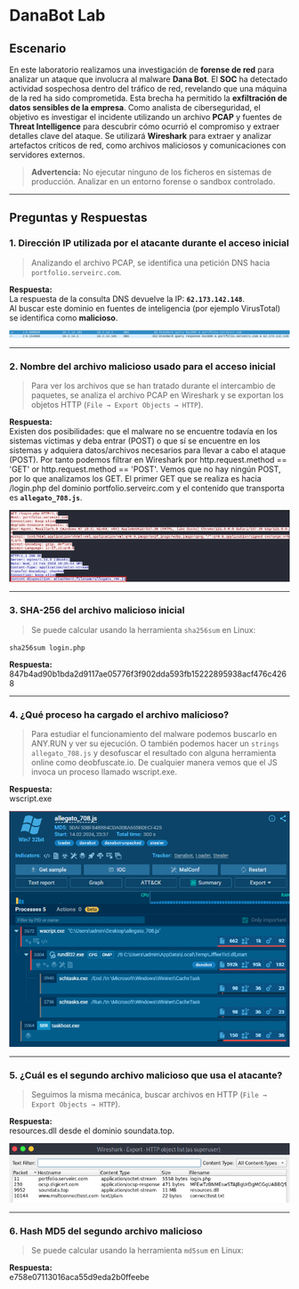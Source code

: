 # DanaBot Lab

## Escenario
En este laboratorio realizamos una investigación de **forense de red** para analizar un ataque que involucra al malware **Dana Bot**. El **SOC** ha detectado actividad sospechosa dentro del tráfico de red, revelando que una máquina de la red ha sido comprometida. Esta brecha ha permitido la **exfiltración de datos sensibles de la empresa**. Como analista de ciberseguridad, el objetivo es investigar el incidente utilizando un archivo **PCAP** y fuentes de **Threat Intelligence** para descubrir cómo ocurrió el compromiso y extraer detalles clave del ataque. Se utilizará **Wireshark** para extraer y analizar artefactos críticos de red, como archivos maliciosos y comunicaciones con servidores externos.

> **Advertencia:** No ejecutar ninguno de los ficheros en sistemas de producción. Analizar en un entorno forense o sandbox controlado.

---

## Preguntas y Respuestas

### 1. Dirección IP utilizada por el atacante durante el acceso inicial
> Analizando el archivo PCAP, se identifica una petición DNS hacia `portfolio.serveirc.com`.

**Respuesta:**  
La respuesta de la consulta DNS devuelve la IP: **`62.173.142.148`**.  
Al buscar este dominio en fuentes de inteligencia (por ejemplo VirusTotal) se identifica como **malicioso**.

![Petición DNS en Wireshark](https://raw.githubusercontent.com/bogdanturcu13/cyberdefenders-writeups/main/Labs/DanaBot%20Lab/img/dns.png)

---

### 2. Nombre del archivo malicioso usado para el acceso inicial
> Para ver los archivos que se han tratado durante el intercambio de paquetes, se analiza el archivo PCAP en Wireshark y se exportan los objetos HTTP (`File → Export Objects → HTTP`).  

**Respuesta:**  
Existen dos posibilidades: que el malware no se encuentre todavía en los sistemas víctimas y deba entrar (POST) o que sí se encuentre en los sistemas y adquiera datos/archivos necesarios para llevar a cabo el ataque (POST). Por tanto podemos filtrar en Wireshark por http.request.method == 'GET' or http.request.method == 'POST'. Vemos que no hay ningún POST, por lo que analizamos los GET. El primer GET que se realiza es hacia /login.php del dominio portfolio.serveirc.com y el contenido que transporta es **`allegato_708.js`**.

![Exportación de objetos HTTP en Wireshark](https://raw.githubusercontent.com/bogdanturcu13/cyberdefenders-writeups/main/Labs/DanaBot%20Lab/img/allegato_708.png)

---

### 3. SHA-256 del archivo malicioso inicial
> Se puede calcular usando la herramienta `sha256sum` en Linux:

`sha256sum login.php`

**Respuesta:**
847b4ad90b1bda2d9117ae05776f3f902dda593fb15222895938acf476c4268

---

### 4. ¿Qué proceso ha cargado el archivo malicioso?
> Para estudiar el funcionamiento del malware podemos buscarlo en ANY.RUN y ver su ejecución. O también podemos hacer un `strings allegato_708.js` y desofuscar el resultado con alguna herramienta online como deobfuscate.io. De cualquier manera vemos que el JS invoca un proceso llamado wscript.exe.

**Respuesta:**  
wscript.exe

![Procesos de DanaBot en ANY.RUN](https://raw.githubusercontent.com/bogdanturcu13/cyberdefenders-writeups/main/Labs/DanaBot%20Lab/img/anyrun.png)

---

### 5. ¿Cuál es el segundo archivo malicioso que usa el atacante?
> Seguimos la misma mecánica, buscar archivos en HTTP (`File → Export Objects → HTTP`).

**Respuesta:**  
resources.dll desde el dominio soundata.top.

![Exportación de objetos HTTP en Wireshark](https://raw.githubusercontent.com/bogdanturcu13/cyberdefenders-writeups/main/Labs/DanaBot%20Lab/img/objects.png)

---

### 6. Hash MD5 del segundo archivo malicioso
> Se puede calcular usando la herramienta `md5sum` en Linux:

**Respuesta:**  
e758e07113016aca55d9eda2b0ffeebe




